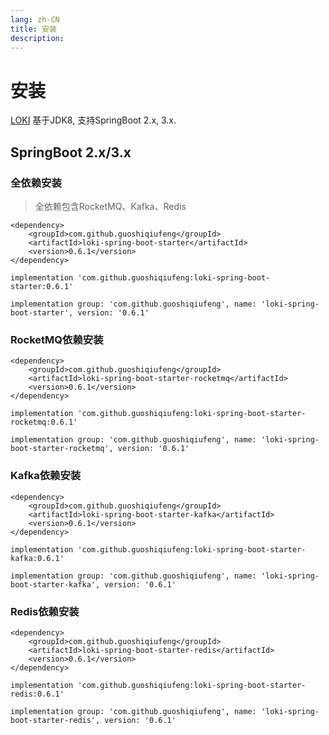 ```yaml
---
lang: zh-CN
title: 安装
description: 
---
```

# 安装

[LOKI](https://github.com/guoshiqiufeng/loki) 基于JDK8, 支持SpringBoot 2.x, 3.x.


## SpringBoot 2.x/3.x

### 全依赖安装
> 全依赖包含RocketMQ、Kafka、Redis

<CodeGroup>
  <CodeGroupItem title="Maven" active>

```xml:no-line-numbers
<dependency>
    <groupId>com.github.guoshiqiufeng</groupId>
    <artifactId>loki-spring-boot-starter</artifactId>
    <version>0.6.1</version>
</dependency>
```

  </CodeGroupItem>

  <CodeGroupItem title="Gradle (Short)" active>

```groovy:no-line-numbers
implementation 'com.github.guoshiqiufeng:loki-spring-boot-starter:0.6.1'
```

  </CodeGroupItem>

  <CodeGroupItem title="Gradle">

```groovy:no-line-numbers
implementation group: 'com.github.guoshiqiufeng', name: 'loki-spring-boot-starter', version: '0.6.1'
```

  </CodeGroupItem>
</CodeGroup>

### RocketMQ依赖安装


<CodeGroup>
  <CodeGroupItem title="Maven" active>

```xml:no-line-numbers
<dependency>
    <groupId>com.github.guoshiqiufeng</groupId>
    <artifactId>loki-spring-boot-starter-rocketmq</artifactId>
    <version>0.6.1</version>
</dependency>
```

  </CodeGroupItem>

  <CodeGroupItem title="Gradle (Short)" active>

```groovy:no-line-numbers
implementation 'com.github.guoshiqiufeng:loki-spring-boot-starter-rocketmq:0.6.1'
```

  </CodeGroupItem>

  <CodeGroupItem title="Gradle">

```groovy:no-line-numbers
implementation group: 'com.github.guoshiqiufeng', name: 'loki-spring-boot-starter-rocketmq', version: '0.6.1'
```

  </CodeGroupItem>
</CodeGroup>


### Kafka依赖安装


<CodeGroup>
  <CodeGroupItem title="Maven" active>

```xml:no-line-numbers
<dependency>
    <groupId>com.github.guoshiqiufeng</groupId>
    <artifactId>loki-spring-boot-starter-kafka</artifactId>
    <version>0.6.1</version>
</dependency>
```

  </CodeGroupItem>

  <CodeGroupItem title="Gradle (Short)" active>

```groovy:no-line-numbers
implementation 'com.github.guoshiqiufeng:loki-spring-boot-starter-kafka:0.6.1'
```

  </CodeGroupItem>

  <CodeGroupItem title="Gradle">

```groovy:no-line-numbers
implementation group: 'com.github.guoshiqiufeng', name: 'loki-spring-boot-starter-kafka', version: '0.6.1'
```

  </CodeGroupItem>
</CodeGroup>

### Redis依赖安装


<CodeGroup>
  <CodeGroupItem title="Maven" active>

```xml:no-line-numbers
<dependency>
    <groupId>com.github.guoshiqiufeng</groupId>
    <artifactId>loki-spring-boot-starter-redis</artifactId>
    <version>0.6.1</version>
</dependency>
```

  </CodeGroupItem>

  <CodeGroupItem title="Gradle (Short)" active>

```groovy:no-line-numbers
implementation 'com.github.guoshiqiufeng:loki-spring-boot-starter-redis:0.6.1'
```

  </CodeGroupItem>

  <CodeGroupItem title="Gradle">

```groovy:no-line-numbers
implementation group: 'com.github.guoshiqiufeng', name: 'loki-spring-boot-starter-redis', version: '0.6.1'
```

  </CodeGroupItem>
</CodeGroup>

